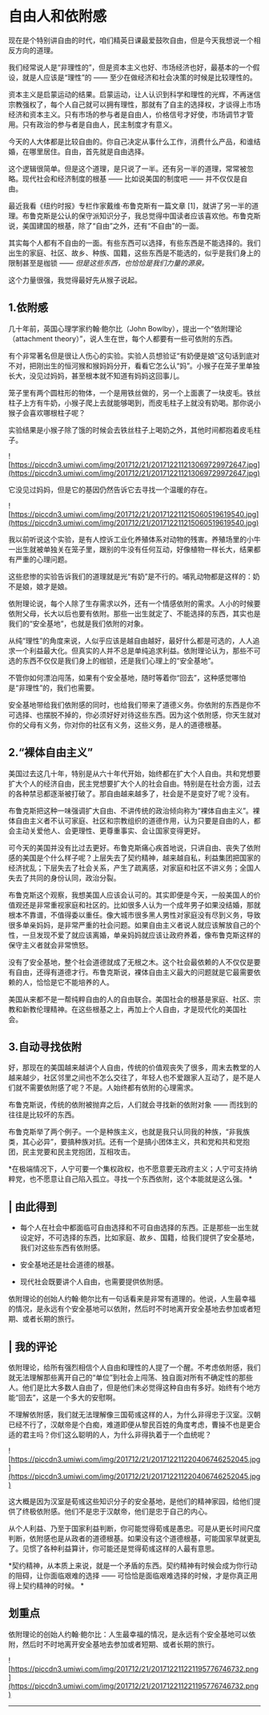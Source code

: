 # 自由人和依附感

现在是个特别讲自由的时代，咱们精英日课最爱鼓吹自由，但是今天我想说一个相反方向的道理。

我们经常说人是“非理性的”，但是资本主义也好、市场经济也好，最基本的一个假设，就是人应该是“理性”的 —— 至少在做经济和社会决策的时候是比较理性的。

资本主义是启蒙运动的结果。启蒙运动，让人认识到科学和理性的光辉，不再迷信宗教强权了，每个人自己就可以拥有理性，那就有了自主的选择权，才谈得上市场经济和资本主义。只有市场的参与者是自由人，价格信号才好使，市场调节才管用。只有政治的参与者是自由人，民主制度才有意义。

今天的人大体都是比较自由的。你自己决定从事什么工作，消费什么产品，和谁结婚，在哪里居住。自由，首先就是自由选择。

这个逻辑很简单。但是这个道理，是只说了一半。还有另一半的道理，常常被忽略。现代社会和经济制度的根基 —— 比如说美国的制度吧 —— 并不仅仅是自由。

最近我看《纽约时报》专栏作家戴维·布鲁克斯有一篇文章 [1]，就讲了另一半的道理。布鲁克斯是公认的保守派知识分子，我总觉得中国读者应该喜欢他。布鲁克斯说，美国建国的根基，除了“自由”之外，还有“不自由”的一面。

其实每个人都有不自由的一面。有些东西可以选择，有些东西是不能选择的。我们出生的家庭、社区、故乡、种族、国籍，这些东西是不能选的，似乎是我们身上的限制甚至是枷锁 —— *但是这些东西，也恰恰是我们力量的源泉。*

这个力量很强，我觉得最好先从猴子说起。 

## 1.依附感

几十年前，英国心理学家约翰·鲍尔比（John Bowlby），提出一个“依附理论（attachment theory）”，说人生在世，每个人都要有一些可依附的东西。

有个非常著名但是很让人伤心的实验。实验人员想验证“有奶便是娘”这句话到底对不对，把刚出生的恒河猴和猴妈妈分开，看看它怎么认“妈”。小猴子在笼子里单独长大，没见过妈妈，甚至根本就不知道有妈妈这回事儿。

笼子里有两个圆柱形的物体，一个是用铁丝做的，另一个上面裹了一块皮毛。铁丝柱子上方有牛奶，小猴子爬上去就能够喝到，而皮毛柱子上就没有奶喝。那你说小猴子会喜欢哪根柱子呢？

实验结果是小猴子除了饿的时候会去铁丝柱子上喝奶之外，其他时间都抱着皮毛柱子。 

![https://piccdn3.umiwi.com/img/201712/21/201712211213069729972647.jpg](https://piccdn3.umiwi.com/img/201712/21/201712211213069729972647.jpg)

它没见过妈妈，但是它的基因仍然告诉它去寻找一个温暖的存在。

![https://piccdn3.umiwi.com/img/201712/21/201712211215060519619540.jpg](https://piccdn3.umiwi.com/img/201712/21/201712211215060519619540.jpg)

我以前听说这个实验，是有人控诉工业化养殖体系对动物的残害。养殖场里的小牛一出生就被单独关在笼子里，跟别的牛没有任何互动，好像植物一样长大，结果都有严重的心理问题。

这些悲惨的实验告诉我们的道理就是光“有奶”是不行的。哺乳动物都是这样的：奶不是娘，娘才是娘。

依附理论说，每个人除了生存需求以外，还有一个情感依附的需求。人小的时候要依附父母，长大以后也要有依附。那些一出生就定了、不能选择的东西，其实也是我们的“安全基地”，也就是我们依附的对象。

从纯“理性”的角度来说，人似乎应该是越自由越好，最好什么都是可选的，人人追求一个利益最大化。但真实的人并不总是单纯追求利益。依附理论认为，那些不可选的东西不仅仅是我们身上的枷锁，还是我们心理上的“安全基地”。

不管你如何漂泊闯荡，如果有个安全基地，随时等着你“回去”，这种感觉哪怕是“非理性”的，我们也需要。

安全基地带给我们依附感的同时，也给我们带来了道德义务。你依附的东西是你不可选择、也摆脱不掉的，你必须好好对待这些东西。因为这个依附感，你天生就对你的父母有义务，你对你的社区有义务，这些义务，是人的道德根基。 

## 2.“裸体自由主义”

美国过去这几十年，特别是从六十年代开始，始终都在扩大个人自由。共和党想要扩大个人的经济自由，民主党想要扩大个人的社会自由。特别是在社会方面，过去的各种禁忌都逐渐被打破了。那自由越来越多了，社会是不是变好了呢？没有。

布鲁克斯把这种一味强调扩大自由、不讲传统的政治倾向称为“裸体自由主义”。裸体自由主义者不认可家庭、社区和宗教组织的道德作用，认为只要是自由的人，都会主动关爱他人、会更理性、更尊重事实、会让国家变得更好。

可今天的美国并没有比过去更好。布鲁克斯痛心疾首地说，只讲自由、丧失了依附感的美国是个什么样子呢？上层失去了契约精神，越来越自私，利益集团把国家的经济扰乱；下层失去了社会关系，产生了疏离感，对家庭和社区不讲义务；全国人失去了共同的身份认同，政治分裂。

布鲁克斯这个观察，我想美国人应该会认可的。其实即便是今天，一般美国人的价值观还是非常重视家庭和社区的。比如很多人认为一个成年男子如果没结婚，那就根本不靠谱，不值得委以重任。像大城市很多黑人男性对家庭没有尽到义务，导致很多单亲妈妈，是非常严重的社会问题。如果自由主义者说人就应该解放自己的个性，一旦发现不爱了就应该离婚，单亲妈妈就应该让政府养着，像布鲁克斯这样的保守主义者就会非常愤怒。

没有了安全基地，整个社会道德就成了无根之木。这个社会最依赖的人不仅仅是要有自由，还得有道德才行。布鲁克斯说，裸体自由主义最大的问题就是它最需要依赖的人，恰恰是它不能培养的人。

美国从来都不是一帮纯粹自由的人的自由联合。美国社会的根基是家庭、社区、宗教和新教伦理精神。在这些根基之上，再加上个人自由，才是现代化的美国社会。 

## 3.自动寻找依附

好，那现在的美国越来越讲个人自由，传统的价值观丧失了很多，周末去教堂的人越来越少，社区邻里之间也不怎么交往了，年轻人也不爱跟家人互动了，是不是人们就不需要依附感了呢？不是。人始终都有依附的心理需求。

布鲁克斯说，传统的依附被抛弃之后，人们就会寻找新的依附对象 —— 而找到的往往是比较坏的东西。

布鲁克斯举了两个例子。一个是种族主义，也就是我只认同我的种族，“非我族类，其心必异”，要搞种族对抗。还有一个是搞小团体主义，共和党和共和党抱团，民主党要和民主党抱团，互相攻击。

 *在极端情况下，人宁可要一个集权政权，也不愿意要无政府主义；人宁可支持纳粹党，也不愿意让自己陷入孤立。寻找一个东西依附，这个本能就是这么强。 *

## | 由此得到

* 每个人在社会中都面临可自由选择和不可自由选择的东西。正是那些一出生就设定好，不可选择的东西，比如家庭、故乡、国籍，给我们提供了安全基地，我们对这些东西有依附感。

* 安全基地还是社会道德的根基。

* 现代社会既要讲个人自由，也需要提供依附感。

依附理论的创始人约翰·鲍尔比有一句话看来是非常有道理的。他说，人生最幸福的情况，是永远有个安全基地可以依附，然后时不时地离开安全基地去参加或者短期、或者长期的旅行。 

## | 我的评论

依附理论，给所有强烈相信个人自由和理性的人提了一个醒。不考虑依附感，我们就无法理解那些离开自己的“单位”到社会上闯荡、独自面对所有不确定性的那些人。他们是比大多数人自由了，但是他们未必觉得这种自由有多好。始终有个地方能“回去”，这是一个多大的安慰啊。

不理解依附感，我们就无法理解像三国荀彧这样的人，为什么非得忠于汉室。汉朝已经不行了，汉献帝是个白痴，难道即便从黎民百姓的角度考虑，曹操不也是更合适的君主吗？你们这么聪明的人，为什么非得执着于一个血统呢？ 

![https://piccdn3.umiwi.com/img/201712/21/201712211220406746252045.jpg](https://piccdn3.umiwi.com/img/201712/21/201712211220406746252045.jpg)

这大概是因为汉室是荀彧这些知识分子的安全基地，是他们的精神家园，给他们提供了终极依附感。他们不是忠于汉献帝，他们是忠于自己的内心。

从个人利益、乃至于国家利益判断，你可能觉得荀彧是愚忠。可是从更长时间尺度判断，依附感也是从政者的道德根基。如果没有这个道德根基，可能国家早就更乱了。见惯了各种利益算计，你可能还是觉得荀彧这样的人最有意思。

 *契约精神，从本质上来说，就是一个矛盾的东西。契约精神有时候会成为你行动的阻碍，让你面临艰难的选择 —— 可恰恰是面临艰难选择的时候，才是你真正用得上契约精神的时候。 *

## 划重点

依附理论的创始人约翰·鲍尔比：人生最幸福的情况，是永远有个安全基地可以依附，然后时不时地离开安全基地去参加或者短期、或者长期的旅行。

![https://piccdn3.umiwi.com/img/201712/21/201712211221195776746732.png](https://piccdn3.umiwi.com/img/201712/21/201712211221195776746732.png)

---
